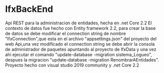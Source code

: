 # IfxBackEnd
Api REST para la administracion de entidades, hecha en .net Core 2.2
El contexto de datos fue hecho con Entity framework 2.2, para crear la base de datos se debe modificar el connection string 
de nombre "IfxConnection",que esta en el archivo "appsettings.json" del proyecto del web Api,una vez modificado el connection
 string se debe abrir la consola de administrador de paquetes apuntando al proyecto de IfxData y una vez ahi ejecutar el comando
 "update-database -migration sistema_Logueo", despues la migracion "update-database -migration RenombrarAEntidades".
Proyecto hecho con visual studio 2019 community y .net Core 2.2
